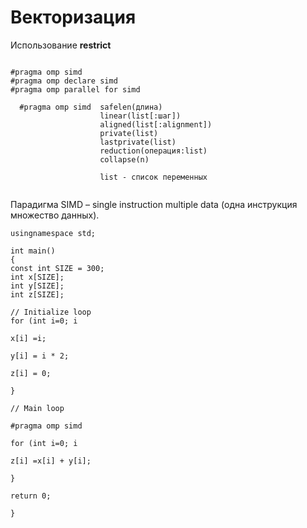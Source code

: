# Векторизация

Использование **restrict**


```

#pragma omp simd 
#pragma omp declare simd
#pragma omp parallel for simd

  #pragma omp simd  safelen(длина)
                    linear(list[:шаг])
                    aligned(list[:alignment])
                    private(list)
                    lastprivate(list)
                    reduction(операция:list)
                    collapse(n)
                    
                    list - список переменных


```

Парадигма SIMD – single instruction multiple data (одна инструкция множество данных).

```
usingnamespace std;

int main()
{
const int SIZE = 300;
int x[SIZE];
int y[SIZE];
int z[SIZE];

// Initialize loop
for (int i=0; i

x[i] =i;

y[i] = i * 2;

z[i] = 0;

}

// Main loop

#pragma omp simd

for (int i=0; i

z[i] =x[i] + y[i];

}

return 0;

}
```
